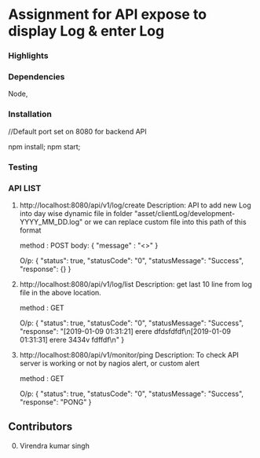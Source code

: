 # Assignment for API expose to display Log & enter Log

### Highlights

### Dependencies
Node,


### Installation
//Default port set on 8080 for backend API

npm install;
npm start;

### Testing

### API LIST
1. http://localhost:8080/api/v1/log/create
	Description: API to add new Log into day wise dynamic file in folder "asset/clientLog/development-YYYY_MM_DD.log" or we can replace custom file into this path of this format

	method : POST
	body: {
			"message" : "<<Log message>>"
		}

	O/p:
	{
	    "status": true,
	    "statusCode": "0",
	    "statusMessage": "Success",
	    "response": {}
	}


2. http://localhost:8080/api/v1/log/list
	Description: get last 10 line from log file in the above location.

	method : GET
	
	O/p:
	{
	    "status": true,
	    "statusCode": "0",
	    "statusMessage": "Success",
	    "response": "[2019-01-09 01:31:21] erere dfdsfdfdf\n[2019-01-09 01:31:31] erere 3434v fdffdf\n"
	}

3. http://localhost:8080/api/v1/monitor/ping
	Description: To check API server is working or not by nagios alert, or custom alert

	method : GET
	
	O/p:
	{
	    "status": true,
	    "statusCode": "0",
	    "statusMessage": "Success",
	    "response": "PONG"
	}


## Contributors

 0. Virendra kumar singh

